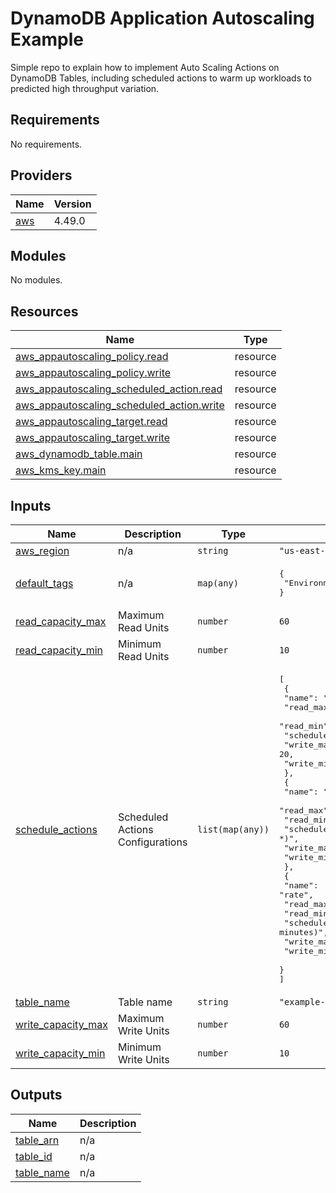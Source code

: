 # DynamoDB Application Autoscaling Example

Simple repo to explain how to implement Auto Scaling Actions on DynamoDB Tables, including scheduled actions to warm up workloads to predicted high throughput variation. 


<!-- BEGIN_TF_DOCS -->
## Requirements

No requirements.

## Providers

| Name | Version |
|------|---------|
| <a name="provider_aws"></a> [aws](#provider\_aws) | 4.49.0 |

## Modules

No modules.

## Resources

| Name | Type |
|------|------|
| [aws_appautoscaling_policy.read](https://registry.terraform.io/providers/hashicorp/aws/latest/docs/resources/appautoscaling_policy) | resource |
| [aws_appautoscaling_policy.write](https://registry.terraform.io/providers/hashicorp/aws/latest/docs/resources/appautoscaling_policy) | resource |
| [aws_appautoscaling_scheduled_action.read](https://registry.terraform.io/providers/hashicorp/aws/latest/docs/resources/appautoscaling_scheduled_action) | resource |
| [aws_appautoscaling_scheduled_action.write](https://registry.terraform.io/providers/hashicorp/aws/latest/docs/resources/appautoscaling_scheduled_action) | resource |
| [aws_appautoscaling_target.read](https://registry.terraform.io/providers/hashicorp/aws/latest/docs/resources/appautoscaling_target) | resource |
| [aws_appautoscaling_target.write](https://registry.terraform.io/providers/hashicorp/aws/latest/docs/resources/appautoscaling_target) | resource |
| [aws_dynamodb_table.main](https://registry.terraform.io/providers/hashicorp/aws/latest/docs/resources/dynamodb_table) | resource |
| [aws_kms_key.main](https://registry.terraform.io/providers/hashicorp/aws/latest/docs/resources/kms_key) | resource |

## Inputs

| Name | Description | Type | Default | Required |
|------|-------------|------|---------|:--------:|
| <a name="input_aws_region"></a> [aws\_region](#input\_aws\_region) | n/a | `string` | `"us-east-1"` | no |
| <a name="input_default_tags"></a> [default\_tags](#input\_default\_tags) | n/a | `map(any)` | <pre>{<br>  "Environment": "Production"<br>}</pre> | no |
| <a name="input_read_capacity_max"></a> [read\_capacity\_max](#input\_read\_capacity\_max) | Maximum Read Units | `number` | `60` | no |
| <a name="input_read_capacity_min"></a> [read\_capacity\_min](#input\_read\_capacity\_min) | Minimum Read Units | `number` | `10` | no |
| <a name="input_schedule_actions"></a> [schedule\_actions](#input\_schedule\_actions) | Scheduled Actions Configurations | `list(map(any))` | <pre>[<br>  {<br>    "name": "early-warmup",<br>    "read_max": 60,<br>    "read_min": 20,<br>    "schedule": "cron(0 7 * * ? *)",<br>    "write_max": 20,<br>    "write_min": 10<br>  },<br>  {<br>    "name": "daily-disarm",<br>    "read_max": 10,<br>    "read_min": 1,<br>    "schedule": "cron(0 20 * * ? *)",<br>    "write_max": 1,<br>    "write_min": 1<br>  },<br>  {<br>    "name": "rate",<br>    "read_max": 50,<br>    "read_min": 11,<br>    "schedule": "rate(5 minutes)",<br>    "write_max": 21,<br>    "write_min": 11<br>  }<br>]</pre> | no |
| <a name="input_table_name"></a> [table\_name](#input\_table\_name) | Table name | `string` | `"example-table"` | no |
| <a name="input_write_capacity_max"></a> [write\_capacity\_max](#input\_write\_capacity\_max) | Maximum Write Units | `number` | `60` | no |
| <a name="input_write_capacity_min"></a> [write\_capacity\_min](#input\_write\_capacity\_min) | Minimum Write Units | `number` | `10` | no |

## Outputs

| Name | Description |
|------|-------------|
| <a name="output_table_arn"></a> [table\_arn](#output\_table\_arn) | n/a |
| <a name="output_table_id"></a> [table\_id](#output\_table\_id) | n/a |
| <a name="output_table_name"></a> [table\_name](#output\_table\_name) | n/a |
<!-- END_TF_DOCS -->